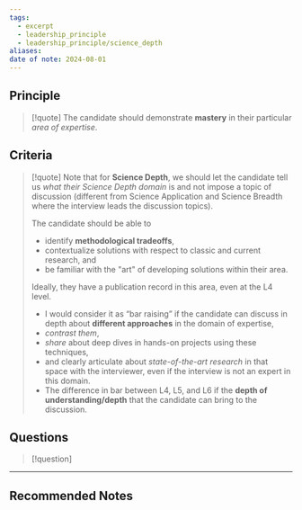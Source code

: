 ```yaml
---
tags:
  - excerpt
  - leadership_principle
  - leadership_principle/science_depth
aliases: 
date of note: 2024-08-01
---
```

## Principle

>[!quote]
>The candidate should demonstrate **mastery** in their particular *area of expertise*. 

## Criteria

>[!quote]
> Note that for **Science Depth**, we should let the candidate tell us *what their Science Depth domain* is and not impose a topic of discussion (different from Science Application and Science Breadth where the interview leads the discussion topics). 
> 
> The candidate should be able to 
> - identify **methodological tradeoffs**, 
> - contextualize solutions with respect to classic and current research, and 
> - be familiar with the "art" of developing solutions within their area. 
> 
> Ideally, they have a publication record in this area, even at the L4 level. 
> - I would consider it as “bar raising” if the candidate can discuss in depth about **different approaches** in the domain of expertise, 
> - *contrast them*, 
> - *share* about deep dives in hands-on projects using these techniques, 
> - and clearly articulate about *state-of-the-art research* in that space with the interviewer, even if the interview is not an expert in this domain. 
> - The difference in bar between L4, L5, and L6 if the **depth of understanding/depth** that the candidate can bring to the discussion.


## Questions

>[!question]








-----------
##  Recommended Notes

